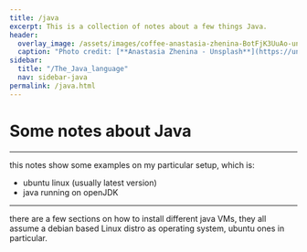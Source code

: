 ```yaml
---
title: /java
excerpt: This is a collection of notes about a few things Java.
header:
  overlay_image: /assets/images/coffee-anastasia-zhenina-BotFjK3UuAo-unsplash.jpg
  caption: "Photo credit: [**Anastasia Zhenina - Unsplash**](https://unsplash.com/@disguise_truth)"
sidebar:
  title: "/The_Java_language"
  nav: sidebar-java
permalink: /java.html
---
```

<h1>Some notes about Java</h1>

<hr>

this notes show some examples on my particular setup, which is:
* ubuntu linux (usually latest version)
* java running on openJDK

---

there are a few sections on how to install different java VMs, they all assume a debian based Linux distro as operating system, ubuntu ones in particular.
